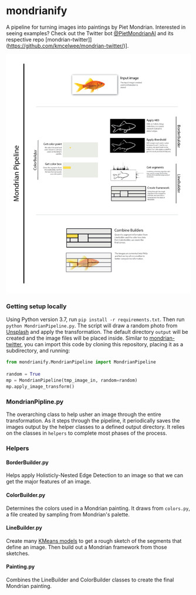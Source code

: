 # mondrianify
A pipeline for turning images into paintings by Piet Mondrian. Interested in seeing examples? Check out the Twitter bot [@PietMondrianAI](https://twitter.com/PietMondrianAI) and its respective repo [mondrian-twitter]](https://github.com/kmcelwee/mondrian-twitter/)].

![Mondrianify flowchart](flowchart.png)

### Getting setup locally
Using Python version 3.7, run `pip install -r requirements.txt`. Then run `python MondrianPipeline.py`. The script will draw a random photo from [Unsplash](https://unsplash.com/developers) and apply the transformation. The default directory `output` will be created and the image files will be placed inside. Similar to [mondrian-twitter](https://github.com/kmcelwee/mondrian-twitter/), you can import this code by cloning this repository, placing it as a subdirectory, and running:

```python
from mondrianify.MondrianPipeline import MondrianPipeline

random = True
mp = MondrianPipeline(tmp_image_in, random=random)
mp.apply_image_transform()

```

### MondrianPipline.py
The overarching class to help usher an image through the entire transformation. As it steps through the pipeline, it periodically saves the images output by the helper classes to a defined output directory. It relies on the classes in `helpers` to complete most phases of the process.

### Helpers
#### BorderBuilder.py
Helps apply Holisticly-Nested Edge Detection to an image so that we can get the major features of an image.

#### ColorBuilder.py
Determines the colors used in a Mondrian painting. It draws from `colors.py`, a file created by sampling from Mondrian's palette.

#### LineBuilder.py
Create many [KMeans models](https://stanford.edu/~cpiech/cs221/handouts/kmeans.html) to get a rough sketch of the segments that define an image. Then build out a Mondrian framework from those sketches.

#### Painting.py
Combines the LineBuilder and ColorBuilder classes to create the final Mondrian painting.

